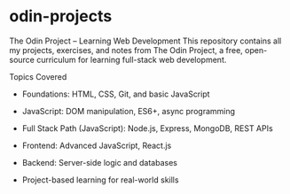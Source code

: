 # odin-projects

The Odin Project – Learning Web Development
This repository contains all my projects, exercises, and notes from The Odin Project, a free, open-source curriculum for learning full-stack web development.

Topics Covered
- Foundations: HTML, CSS, Git, and basic JavaScript

- JavaScript: DOM manipulation, ES6+, async programming

- Full Stack Path (JavaScript): Node.js, Express, MongoDB, REST APIs

- Frontend: Advanced JavaScript, React.js

- Backend: Server-side logic and databases

- Project-based learning for real-world skills